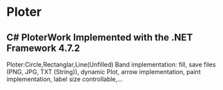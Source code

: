 # Ploter
C# PloterWork
Implemented with the .NET Framework 4.7.2
---
Ploter:Circle,Rectanglar,Line(Unfilled)
Band implementation: fill, save files (PNG, JPG, TXT (String)), dynamic Plot, arrow implementation, paint implementation, label size controllable,...
